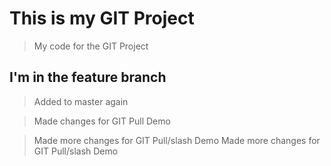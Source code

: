 # This is my GIT Project

> My code for the GIT Project

## I'm in the feature branch

> Added to master again

> Made changes for GIT Pull Demo

> Made more changes for GIT Pull/slash Demo
> Made more changes for GIT Pull/slash Demo